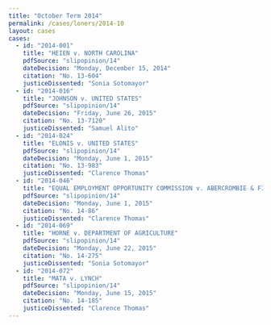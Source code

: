 ```yaml
---
title: "October Term 2014"
permalink: /cases/loners/2014-10
layout: cases
cases:
  - id: "2014-001"
    title: "HEIEN v. NORTH CAROLINA"
    pdfSource: "slipopinion/14"
    dateDecision: "Monday, December 15, 2014"
    citation: "No. 13-604"
    justiceDissented: "Sonia Sotomayor"
  - id: "2014-016"
    title: "JOHNSON v. UNITED STATES"
    pdfSource: "slipopinion/14"
    dateDecision: "Friday, June 26, 2015"
    citation: "No. 13-7120"
    justiceDissented: "Samuel Alito"
  - id: "2014-024"
    title: "ELONIS v. UNITED STATES"
    pdfSource: "slipopinion/14"
    dateDecision: "Monday, June 1, 2015"
    citation: "No. 13-983"
    justiceDissented: "Clarence Thomas"
  - id: "2014-046"
    title: "EQUAL EMPLOYMENT OPPORTUNITY COMMISSION v. ABERCROMBIE & FITCH STORES, INC."
    pdfSource: "slipopinion/14"
    dateDecision: "Monday, June 1, 2015"
    citation: "No. 14-86"
    justiceDissented: "Clarence Thomas"
  - id: "2014-069"
    title: "HORNE v. DEPARTMENT OF AGRICULTURE"
    pdfSource: "slipopinion/14"
    dateDecision: "Monday, June 22, 2015"
    citation: "No. 14-275"
    justiceDissented: "Sonia Sotomayor"
  - id: "2014-072"
    title: "MATA v. LYNCH"
    pdfSource: "slipopinion/14"
    dateDecision: "Monday, June 15, 2015"
    citation: "No. 14-185"
    justiceDissented: "Clarence Thomas"
---
```

